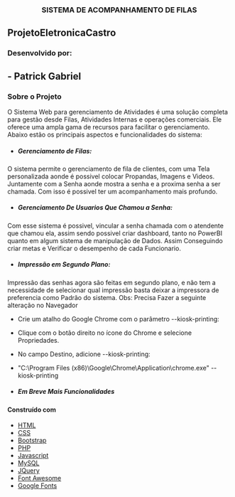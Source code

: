 

<h3 align="center">SISTEMA DE ACOMPANHAMENTO DE FILAS</h3>

## ProjetoEletronicaCastro

### Desenvolvido por:
## - Patrick Gabriel

### Sobre o Projeto

O Sistema Web para gerenciamento de Atividades é uma solução completa para gestão desde Filas, Atividades Internas e operações comerciais. Ele oferece uma ampla gama de recursos para facilitar o gerenciamento. Abaixo estão os principais aspectos e funcionalidades do sistema:

* ##### Gerenciamento de Filas:
O sistema permite o gerenciamento de fila de clientes, com uma Tela personalizada aonde é possivel colocar Propandas, Imagens e Videos.
Juntamente com a Senha aonde mostra a senha e a proxima senha a ser chamada. Com isso é possivel ter um acompanhamento mais profundo.

* ##### Gerenciamento De Usuarios Que Chamou a Senha:
Com esse sistema é possivel, vincular a senha chamada com o atendente que chamou ela, assim sendo possivel criar dashboard, tanto no PowerBI quanto em algum sistema de manipulação de Dados. Assim Conseguindo criar metas e Verificar o desempenho de cada Funcionario.

* ##### Impressão em Segundo Plano:
Impressão das senhas agora são feitas em segundo plano, e não tem a necessidade de selecionar qual impressão basta deixar a impressora de preferencia como Padrão do sistema.
Obs: Precisa Fazer a seguinte alteração no Navegador
* Crie um atalho do Google Chrome com o parâmetro --kiosk-printing:
* Clique com o botão direito no ícone do Chrome e selecione Propriedades.
* No campo Destino, adicione --kiosk-printing:
* "C:\Program Files (x86)\Google\Chrome\Application\chrome.exe" --kiosk-printing

* ##### Em Breve Mais Funcionalidades

#### Construído com

* [HTML](https://www.w3schools.com/html/)
* [CSS](https://www.w3schools.com/css/)
* [Bootstrap](https://getbootstrap.com/)
* [PHP](https://www.php.net/)
* [Javascript](https://www.javascript.com/)
* [MySQL](https://www.mysql.com/)
* [JQuery](https://jquery.com/)
* [Font Awesome](https://fontawesome.com/)
* [Google Fonts](https://fonts.google.com/)